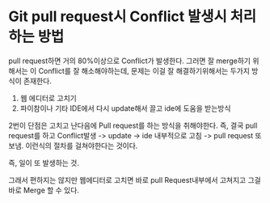 # Git pull request시 Conflict 발생시 처리하는 방법

pull request하면 거의 80%이상으로 Conflict가 발생한다. 그러면 잘 merge하기 위해서는 이 Conflict를 잘 해소해야하는데, 문제는 이걸 잘 해결하기위해서는 두가지 방식이 존재한다.

1. 웹 에디터로 고치기
2. 파이참이나 기타 IDE에서 다시 update해서 끌고 ide에 도움을 받는방식

2번이 단점은 고치고 난다음에 Pull request를 하는 방식을 취해야한다. 즉, 결국 pull request를 하고 Conflict발생 -&gt; update -&gt; ide 내부적으로 고침 -&gt; pull request 또보냄. 이런식의 절차를 걸쳐야한다는 것이다.

즉, 일이 또 발생하는 것.

그래서 편하지는 않지만 웹에디터로 고치면 바로 pull Request내부에서 고쳐지고 그걸 바로 Merge 할 수 있다.

